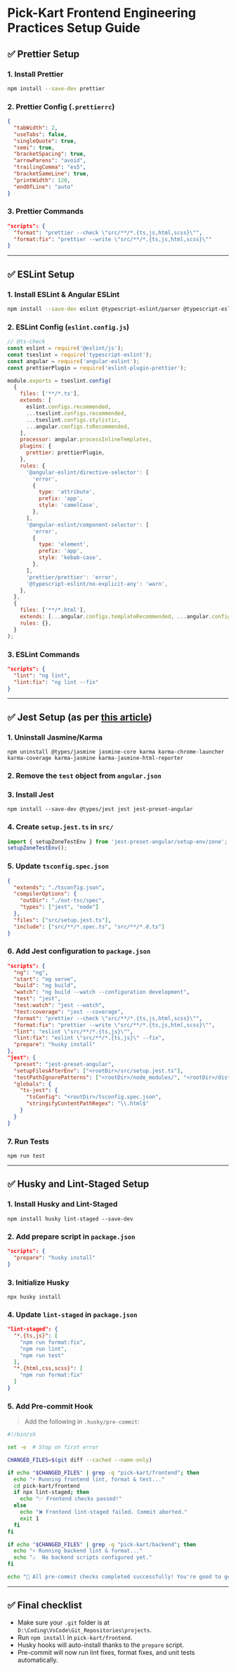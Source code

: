 # Pick-Kart Frontend Engineering Practices Setup Guide

## ✅ Prettier Setup

### 1. Install Prettier
```bash
npm install --save-dev prettier
```

### 2. Prettier Config (`.prettierrc`)
```json
{
  "tabWidth": 2,
  "useTabs": false,
  "singleQuote": true,
  "semi": true,
  "bracketSpacing": true,
  "arrowParens": "avoid",
  "trailingComma": "es5",
  "bracketSameLine": true,
  "printWidth": 120,
  "endOfLine": "auto"
}
```

### 3. Prettier Commands
```json
"scripts": {
  "format": "prettier --check \"src/**/*.{ts,js,html,scss}\"",
  "format:fix": "prettier --write \"src/**/*.{ts,js,html,scss}\""
}
```

---

## ✅ ESLint Setup

### 1. Install ESLint & Angular ESLint
```bash
npm install --save-dev eslint @typescript-eslint/parser @typescript-eslint/eslint-plugin angular-eslint eslint-plugin-prettier
```

### 2. ESLint Config (`eslint.config.js`)
```js
// @ts-check
const eslint = require('@eslint/js');
const tseslint = require('typescript-eslint');
const angular = require('angular-eslint');
const prettierPlugin = require('eslint-plugin-prettier');

module.exports = tseslint.config(
  {
    files: ['**/*.ts'],
    extends: [
      eslint.configs.recommended,
      ...tseslint.configs.recommended,
      ...tseslint.configs.stylistic,
      ...angular.configs.tsRecommended,
    ],
    processor: angular.processInlineTemplates,
    plugins: {
      prettier: prettierPlugin,
    },
    rules: {
      '@angular-eslint/directive-selector': [
        'error',
        {
          type: 'attribute',
          prefix: 'app',
          style: 'camelCase',
        },
      ],
      '@angular-eslint/component-selector': [
        'error',
        {
          type: 'element',
          prefix: 'app',
          style: 'kebab-case',
        },
      ],
      'prettier/prettier': 'error',
      '@typescript-eslint/no-explicit-any': 'warn',
    },
  },
  {
    files: ['**/*.html'],
    extends: [...angular.configs.templateRecommended, ...angular.configs.templateAccessibility],
    rules: {},
  }
);
```

### 3. ESLint Commands
```json
"scripts": {
  "lint": "ng lint",
  "lint:fix": "ng lint --fix"
}
```

---

## ✅ Jest Setup (as per [this article](https://medium.com/@zeeshankhan8838/unit-testing-angular-with-jest-configuration-e324ec61620c))

### 1. Uninstall Jasmine/Karma
```
npm uninstall @types/jasmine jasmine-core karma karma-chrome-launcher karma-coverage karma-jasmine karma-jasmine-html-reporter
```

### 2. Remove the `test` object from `angular.json`

### 3. Install Jest
```
npm install --save-dev @types/jest jest jest-preset-angular
```

### 4. Create `setup.jest.ts` in `src/`
```ts
import { setupZoneTestEnv } from 'jest-preset-angular/setup-env/zone';
setupZoneTestEnv();
```

### 5. Update `tsconfig.spec.json`
```json
{
  "extends": "./tsconfig.json",
  "compilerOptions": {
    "outDir": "./out-tsc/spec",
    "types": ["jest", "node"]
  },
  "files": ["src/setup.jest.ts"],
  "include": ["src/**/*.spec.ts", "src/**/*.d.ts"]
}
```

### 6. Add Jest configuration to `package.json`
```json
"scripts": {
  "ng": "ng",
  "start": "ng serve",
  "build": "ng build",
  "watch": "ng build --watch --configuration development",
  "test": "jest",
  "test:watch": "jest --watch",
  "test:coverage": "jest --coverage",
  "format": "prettier --check \"src/**/*.{ts,js,html,scss}\"",
  "format:fix": "prettier --write \"src/**/*.{ts,js,html,scss}\"",
  "lint": "eslint \"src/**/*.{ts,js}\"",
  "lint:fix": "eslint \"src/**/*.{ts,js}\" --fix",
  "prepare": "husky install"
},
"jest": {
  "preset": "jest-preset-angular",
  "setupFilesAfterEnv": ["<rootDir>/src/setup.jest.ts"],
  "testPathIgnorePatterns": ["<rootDir>/node_modules/", "<rootDir>/dist/"],
  "globals": {
    "ts-jest": {
      "tsConfig": "<rootDir>/tsconfig.spec.json",
      "stringifyContentPathRegex": "\\.html$"
    }
  }
}
```

### 7. Run Tests
```
npm run test
```

---

## ✅ Husky and Lint-Staged Setup

### 1. Install Husky and Lint-Staged
```
npm install husky lint-staged --save-dev
```

### 2. Add prepare script in `package.json`
```json
"scripts": {
  "prepare": "husky install"
}
```

### 3. Initialize Husky
```
npx husky install
```

### 4. Update `lint-staged` in `package.json`
```json
"lint-staged": {
  "*.{ts,js}": [
    "npm run format:fix",
    "npm run lint",
    "npm run test"
  ],
  "*.{html,css,scss}": [
    "npm run format:fix"
  ]
}
```

### 5. Add Pre-commit Hook
> Add the following in `.husky/pre-commit`:
```bash
#!/bin/sh

set -e  # Stop on first error

CHANGED_FILES=$(git diff --cached --name-only)

if echo "$CHANGED_FILES" | grep -q "pick-kart/frontend"; then
  echo "⚡ Running frontend lint, format & test..."
  cd pick-kart/frontend
  if npx lint-staged; then
    echo "✅ Frontend checks passed!"
  else
    echo "❌ Frontend lint-staged failed. Commit aborted."
    exit 1
  fi
fi

if echo "$CHANGED_FILES" | grep -q "pick-kart/backend"; then
  echo "⚡ Running backend lint & format..."
  echo "⚠️  No backend scripts configured yet."
fi

echo "🎉 All pre-commit checks completed successfully! You're good to go! 🚀"
```

---
## ✅ Final checklist
- Make sure your `.git` folder is at `D:\Coding\VsCode\Git_Repositories\projects`.
- Run `npm install` in `pick-kart/frontend`.
- Husky hooks will auto-install thanks to the `prepare` script.
- Pre-commit will now run lint fixes, format fixes, and unit tests automatically.
